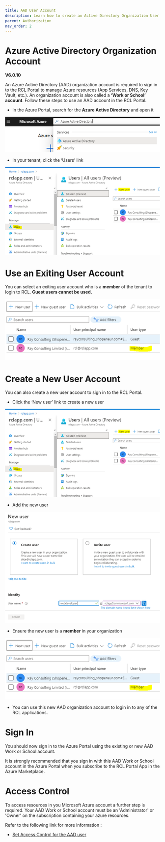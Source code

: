 ```yaml
---
title: AAD User Account
description: Learn how to create an Active Directory Organization User Account for use in RCL applications
parent: Authorization
nav_order: 2
---
```


# Azure Active Directory Organization Account
**V6.0.10**

An Azure Active Directory (AAD) organization account is required to sign in to the [RCL Portal](../portal/portal.md) to manage Azure resources (App Services, DNS, Key Vault, etc.). An organization account is also called a **‘Work or School’ account**. Follow these steps to use an AAD account in the RCL Portal.

- In the Azure Portal, search for the **Azure Active Directory** and open it

![image](../images/authorization_signin/subscribe-aad-open.png)

- In your tenant, click the ‘Users’ link

![image](../images/authorization_signin/subscribe-aad-user-new.png)

# Use an Exiting User Account

You can select an exiting user account who is a **member** of the tenant to login to RCL. **Guest users cannot be used.**

![image](../images/authorization_signin/subscribe-aad-user-member.png)

# Create a New User Account

You can also create a new user account to sign in to the RCL Portal.

- Click the ‘New user’ link to create a new user

![image](../images/authorization_signin/subscribe-aad-user-new.png)

- Add the new user

![image](../images/authorization_signin/subscribe-aad-user-add.png)

- Ensure the new user is a **member** in your organization

![image](../images/authorization_signin/subscribe-aad-user-member.png)

- You can use this new AAD organization account to login in to any of the RCL applications.

# Sign In

You should now sign in to the Azure Portal using the existing or new AAD Work or School account.

It is strongly recommended that you sign in with this AAD Work or School account in the Azure Portal when you subscribe to the RCL Portal App in the Azure Marketplace.

# Access Control

To access resources in you Microsoft Azure account a further step is required. Your AAD Work or School account must be an 'Administrator' or 'Owner' on the subscription containing your azure resources. 

Refer to the following link for more information :

- [Set Access Control for the AAD user](./access-control-user)



